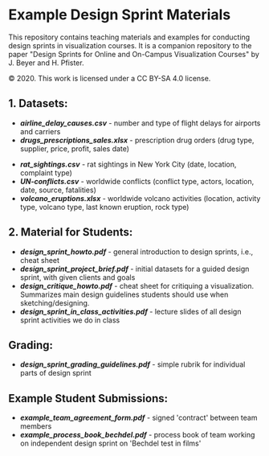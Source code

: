 # Example Design Sprint Materials
This repository contains teaching materials and examples for conducting design sprints in visualization courses. It is a companion repository to the paper "Design Sprints for Online and On-Campus Visualization Courses" by J. Beyer and H. Pfister. 

© 2020. This work is licensed under a CC BY-SA 4.0 license. 


## 1. Datasets:

* ***airline_delay_causes.csv*** - number and type of flight delays for airports and carriers
* ***drugs_prescriptions_sales.xlsx*** - prescription drug orders (drug type, supplier, price, profit, sales date)
- ***rat_sightings.csv*** -  rat sightings in New York City (date, location, complaint type)
- ***UN-conflicts.csv*** - worldwide conflicts (conflict type, actors, location, date, source, fatalities)
- ***volcano_eruptions.xlsx*** - worldwide volcano activities (location, activity type, volcano type, last known eruption, rock type)

## 2. Material for Students:

* ***design_sprint_howto.pdf*** - general introduction to design sprints, i.e., cheat sheet
* ***design_sprint_project_brief.pdf*** - initial datasets for a guided design sprint, with given clients and goals
* ***design_critique_howto.pdf*** - cheat sheet for critiquing a visualization. Summarizes main design guidelines students should use when sketching/designing.
* ***design_sprint_in_class_activities.pdf*** - lecture slides of all design sprint activities we do in class

## Grading:
* ***design_sprint_grading_guidelines.pdf*** - simple rubrik for individual parts of design sprint

## Example Student Submissions:
* ***example_team_agreement_form.pdf*** - signed 'contract' between team members
* ***example_process_book_bechdel.pdf*** - process book of team working on independent design sprint on 'Bechdel test in films'
